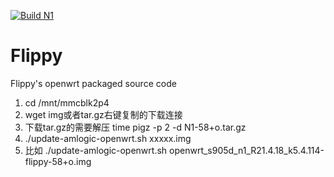 [![Build N1](https://github.com/MXJNZ6/Flippy/actions/workflows/N1.yml/badge.svg)](https://github.com/MXJNZ6/Flippy/actions/workflows/N1.yml)
# Flippy
Flippy's openwrt packaged source code
1. cd /mnt/mmcblk2p4
2. wget img或者tar.gz右键复制的下载连接
3. 下载tar.gz的需要解压 time pigz -p 2 -d N1-58+o.tar.gz
4. ./update-amlogic-openwrt.sh    xxxxx.img
5. 比如 ./update-amlogic-openwrt.sh
  openwrt_s905d_n1_R21.4.18_k5.4.114-flippy-58+o.img
